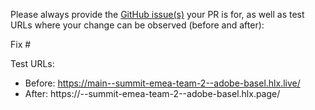 Please always provide the [GitHub issue(s)](../issues) your PR is for, as well as test URLs where your change can be observed (before and after):

Fix #<gh-issue-id>

Test URLs:
- Before: https://main--summit-emea-team-2--adobe-basel.hlx.live/
- After: https://<branch>--summit-emea-team-2--adobe-basel.hlx.page/
